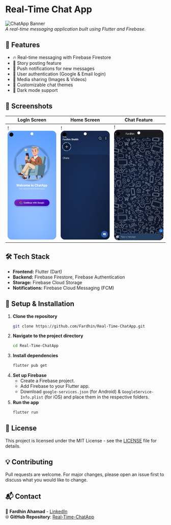 # Real-Time Chat App

![ChatApp Banner](https://your-image-url.com/banner.png)  
_A real-time messaging application built using Flutter and Firebase._

## 🚀 Features
- 🔥 Real-time messaging with Firebase Firestore
- 📝 Story posting feature
- 🔔 Push notifications for new messages
- 👥 User authentication (Google & Email login)
- 📸 Media sharing (Images & Videos)
- 🎨 Customizable chat themes
- 🌙 Dark mode support

## 📸 Screenshots
| LogIn Screen | Home Screen | Chat Feature |
|------------|------------|--------------|
| !<img src="Screenshot_20250317_095924.png" width="300"> | !<img src="Screenshot_20250317_100001.png" width="300"> | !<img src="Screenshot_20250317_151003.png" width="300"> |

## 🛠️ Tech Stack
- **Frontend:** Flutter (Dart)
- **Backend:** Firebase Firestore, Firebase Authentication
- **Storage:** Firebase Cloud Storage
- **Notifications:** Firebase Cloud Messaging (FCM)

## 🔧 Setup & Installation
1. **Clone the repository**
   ```bash
   git clone https://github.com/Fardhin/Real-Time-ChatApp.git
   ```
2. **Navigate to the project directory**
   ```bash
   cd Real-Time-ChatApp
   ```
3. **Install dependencies**
   ```bash
   flutter pub get
   ```
4. **Set up Firebase**
   - Create a Firebase project.
   - Add Firebase to your Flutter app.
   - Download `google-services.json` (for Android) & `GoogleService-Info.plist` (for iOS) and place them in the respective folders.
5. **Run the app**
   ```bash
   flutter run
   ```

## 📜 License
This project is licensed under the MIT License - see the [LICENSE](LICENSE) file for details.

## 💡 Contributing
Pull requests are welcome. For major changes, please open an issue first to discuss what you would like to change.

## 📬 Contact
📧 **Fardhin Ahamad** - [LinkedIn](https://www.linkedin.com/in/shaik-fardhin-ahamad-2a56b6288/)  
🌐 **GitHub Repository**: [Real-Time-ChatApp](https://github.com/Fardhin/Real-Time-ChatApp)
